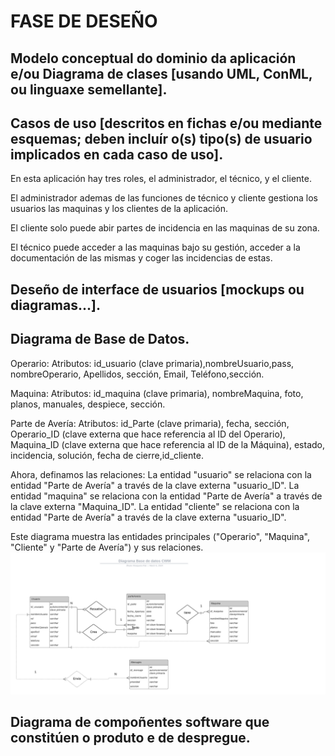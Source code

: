 # FASE DE DESEÑO

## Modelo conceptual do dominio da aplicación e/ou Diagrama de clases [usando UML, ConML, ou linguaxe semellante].

## Casos de uso [descritos en fichas e/ou mediante esquemas; deben incluír o(s) tipo(s) de usuario implicados en cada caso de uso].

En esta aplicación hay tres roles, el administrador, el técnico, y el cliente.

El administrador ademas de las funciones de técnico y cliente gestiona los usuarios las maquinas y los clientes de la aplicación.

El cliente solo puede abir partes de incidencia en las maquinas de su zona.

El técnico puede acceder a las maquinas bajo su gestión, acceder a la documentación de las mismas y coger las incidencias de estas.



## Deseño de interface de usuarios [mockups ou diagramas...].

## Diagrama de Base de Datos.

Operario:
Atributos: id_usuario (clave primaria),nombreUsuario,pass, nombreOperario, Apellidos, sección, Email, Teléfono,sección.

Maquina:
Atributos: id_maquina (clave primaria), nombreMaquina, foto, planos, manuales, despiece, sección.

Parte de Avería:
Atributos: id_Parte (clave primaria), fecha, sección, Operario_ID (clave externa que hace referencia al ID del Operario), Maquina_ID (clave externa que hace referencia al ID de la Máquina), estado, incidencia, solución, fecha de cierre,id_cliente.

Ahora, definamos las relaciones:
La entidad "usuario" se relaciona con la entidad "Parte de Avería" a través de la clave externa "usuario_ID".
La entidad "maquina" se relaciona con la entidad "Parte de Avería" a través de la clave externa "Maquina_ID".
La entidad "cliente" se relaciona con la entidad "Parte de Avería" a través de la clave externa "usuario_ID".

Este diagrama muestra las entidades principales ("Operario", "Maquina", "Cliente" y "Parte de Avería") y sus relaciones.
![alt text](<../img/Diagrama base de datos CWM.png>)
## Diagrama de compoñentes software que constitúen o produto e de despregue.

